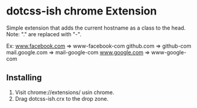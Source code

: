 # dotcss-ish chrome Extension

Simple extension that adds the current hostname as a class to the head.
Note: "." are replaced with "-".

Ex:
 www.facebook.com => www-facebook-com
 github.com => github-com
 mail.google.com => mail-google-com
 www.google.com => www-google-com


## Installing
 1. Visit chrome://extensions/ usin chrome.
 2. Drag dotcss-ish.crx to the drop zone.
